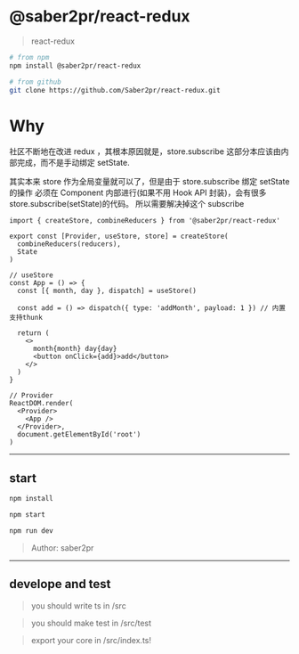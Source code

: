 # @saber2pr/react-redux

> react-redux

```bash
# from npm
npm install @saber2pr/react-redux

# from github
git clone https://github.com/Saber2pr/react-redux.git
```

# Why

社区不断地在改进 redux ，其根本原因就是，store.subscribe 这部分本应该由内部完成，而不是手动绑定 setState.

其实本来 store 作为全局变量就可以了，但是由于 store.subscribe 绑定 setState 的操作
必须在 Component 内部进行(如果不用 Hook API 封装)，会有很多 store.subscribe(setState)的代码。
所以需要解决掉这个 subscribe

```tsx
import { createStore, combineReducers } from '@saber2pr/react-redux'

export const [Provider, useStore, store] = createStore(
  combineReducers(reducers),
  State
)

// useStore
const App = () => {
  const [{ month, day }, dispatch] = useStore()

  const add = () => dispatch({ type: 'addMonth', payload: 1 }) // 内置支持thunk

  return (
    <>
      month{month} day{day}
      <button onClick={add}>add</button>
    </>
  )
}

// Provider
ReactDOM.render(
  <Provider>
    <App />
  </Provider>,
  document.getElementById('root')
)
```

---

## start

```bash
npm install
```

```bash
npm start

npm run dev

```

> Author: saber2pr

---

## develope and test

> you should write ts in /src

> you should make test in /src/test

> export your core in /src/index.ts!
